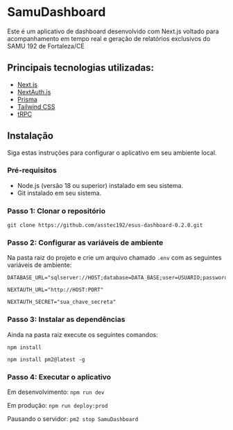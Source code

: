 # SamuDashboard

Este é um aplicativo de dashboard desenvolvido com Next.js voltado para acompanhamento em tempo real e geração de relatórios exclusivos do SAMU 192 de Fortaleza/CE

## Principais tecnologias utilizadas:

- [Next.js](https://nextjs.org)
- [NextAuth.js](https://next-auth.js.org)
- [Prisma](https://prisma.io)
- [Tailwind CSS](https://tailwindcss.com)
- [tRPC](https://trpc.io)

## Instalação

Siga estas instruções para configurar o aplicativo em seu ambiente local.

### Pré-requisitos

- Node.js (versão 18 ou superior) instalado em seu sistema.
- Git instalado em seu sistema.

### Passo 1: Clonar o repositório

```
git clone https://github.com/asstec192/esus-dashboard-0.2.0.git
```

### Passo 2: Configurar as variáveis de ambiente

Na pasta raiz do projeto e crie um arquivo chamado `.env` com as seguintes variáveis de ambiente:

```
DATABASE_URL="sqlserver://HOST;database=DATA_BASE;user=USUARIO;password=SENHA;encrypt=true;TrustServerCertificate=true"
```

```
NEXTAUTH_URL="http://HOST:PORT"
```

```
NEXTAUTH_SECRET="sua_chave_secreta"
```

### Passo 3: Instalar as dependências

Ainda na pasta raiz execute os seguintes comandos:

`npm install`

`npm install pm2@latest -g`

### Passo 4: Executar o aplicativo

Em desenvolvimento: `npm run dev`

Em produção: `npm run deploy:prod`

Pausando o servidor: `pm2 stop SamuDashboard`
